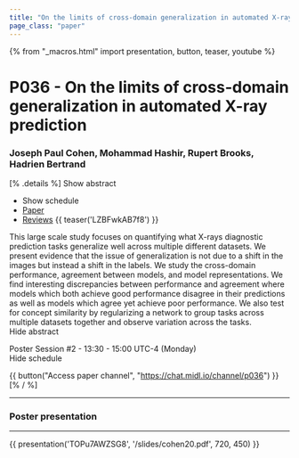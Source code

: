 ```yaml
---
title: "On the limits of cross-domain generalization in automated X-ray prediction"
page_class: "paper"
---
```


{% from "_macros.html" import presentation, button, teaser, youtube %}

# P036 - On the limits of cross-domain generalization in automated X-ray prediction

### Joseph Paul Cohen, Mohammad Hashir, Rupert Brooks, Hadrien Bertrand

[% .details %]
<a class="toggle_visibility" data-selector=".abstract" data-level="3">Show abstract</a>
- <a class="toggle_visibility" data-selector=".schedule" data-level="3">Show schedule</a>
- <a href="https://openreview.net/pdf?id=RZ-1WCgOQU">Paper</a>
- <a href="https://openreview.net/forum?id=RZ-1WCgOQU">Reviews</a>
{{ teaser('LZBFwkAB7f8') }}

<p>
    <span class="abstract">
        This large scale study focuses on quantifying what X-rays diagnostic prediction tasks generalize well across multiple different datasets. We present evidence that the issue of generalization is not due to a shift in the images but instead a shift in the labels. We study the cross-domain performance, agreement between models, and model representations. We find interesting discrepancies between performance and agreement where models which both achieve good performance disagree in their predictions as well as models which agree yet achieve poor performance. We also test for concept similarity by regularizing a network to group tasks across multiple datasets together and observe variation across the tasks.
        <br>
        <span class="actions"><a class="toggle_visibility" data-level="2">Hide abstract</a></span>
    </span>
</p>

<p>
    <span class="schedule">
        Poster Session #2  - 13:30 - 15:00 UTC-4 (Monday)
        <br>
        <span class="actions"><a class="toggle_visibility" data-level="2">Hide schedule</a></span>
    </span>
</p>

{{ button("Access paper channel", "https://chat.midl.io/channel/p036") }}
[% / %]

---


### Poster presentation

---

{{ presentation('TOPu7AWZSG8', '/slides/cohen20.pdf', 720, 450) }}